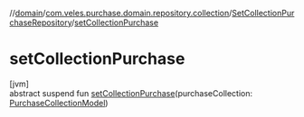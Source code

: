 //[domain](../../../index.md)/[com.veles.purchase.domain.repository.collection](../index.md)/[SetCollectionPurchaseRepository](index.md)/[setCollectionPurchase](set-collection-purchase.md)

# setCollectionPurchase

[jvm]\
abstract suspend fun [setCollectionPurchase](set-collection-purchase.md)(purchaseCollection: [PurchaseCollectionModel](../../com.veles.purchase.domain.model.purchase/-purchase-collection-model/index.md))
